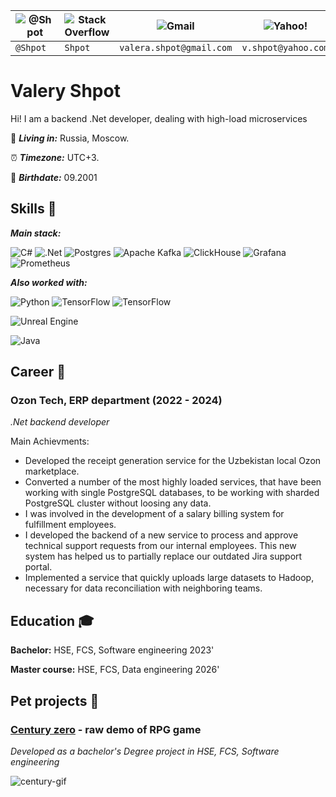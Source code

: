 | ![@Shpot](https://img.shields.io/badge/Telegram-2CA5E0?style=for-the-badge&logo=telegram&logoColor=white) | ![Stack Overflow](https://img.shields.io/badge/-Stackoverflow-FE7A16?style=for-the-badge&logo=stack-overflow&logoColor=white) | ![Gmail](https://img.shields.io/badge/Gmail-D14836?style=for-the-badge&logo=gmail&logoColor=white) | 	![Yahoo!](https://img.shields.io/badge/Yahoo!-6001D2?style=for-the-badge&logo=Yahoo!&logoColor=white) |
| --- | --- | --- | --- |
| ` @Shpot ` | ` Shpot ` | ` valera.shpot@gmail.com ` | ` v.shpot@yahoo.com ` |


# Valery Shpot
Hi! I am a backend .Net developer, dealing with high-load microservices

:pushpin: ***Living in:***  Russia, Moscow. 

:alarm_clock: ***Timezone:*** UTC+3.

:calendar: ***Birthdate:*** 09.2001

## Skills :green_book:

***Main stack:*** 

![C#](https://img.shields.io/badge/c%23-%23239120.svg?style=for-the-badge&logo=csharp&logoColor=white) ![.Net](https://img.shields.io/badge/.NET-5C2D91?style=for-the-badge&logo=.net&logoColor=white) ![Postgres](https://img.shields.io/badge/postgres-%23316192.svg?style=for-the-badge&logo=postgresql&logoColor=white) ![Apache Kafka](https://img.shields.io/badge/Apache%20Kafka-000?style=for-the-badge&logo=apachekafka) 	![ClickHouse](https://img.shields.io/badge/ClickHouse-FFCC01?style=for-the-badge&logo=clickhouse&logoColor=white) ![Grafana](https://img.shields.io/badge/grafana-%23F46800.svg?style=for-the-badge&logo=grafana&logoColor=white) ![Prometheus](https://img.shields.io/badge/Prometheus-E6522C?style=for-the-badge&logo=Prometheus&logoColor=white)

***Also worked with:*** 

![Python](https://img.shields.io/badge/python-3670A0?style=for-the-badge&logo=python&logoColor=ffdd54) ![TensorFlow](https://img.shields.io/badge/TensorFlow-%23FF6F00.svg?style=for-the-badge&logo=TensorFlow&logoColor=white) ![TensorFlow](https://img.shields.io/badge/TensorFlow-%23FF6F00.svg?style=for-the-badge&logo=TensorFlow&logoColor=white)

![Unreal Engine](https://img.shields.io/badge/unrealengine-%23313131.svg?style=for-the-badge&logo=unrealengine&logoColor=white)

![Java](https://img.shields.io/badge/java-%23ED8B00.svg?style=for-the-badge&logo=openjdk&logoColor=white)

## Career  :tophat:

### Ozon Tech, ERP department (2022 - 2024)
*.Net backend developer*

Main Achievments: 
- Developed the receipt generation service for the Uzbekistan local
Ozon marketplace.
- Converted a number of the most highly loaded services, that have been working with single PostgreSQL databases, to be working with sharded PostgreSQL cluster without loosing any data.
- I was involved in the development of a salary billing system for fulfillment employees.
- I developed the backend of a new service to process and approve technical support requests from our internal employees. This new system has helped us to partially replace our outdated Jira support portal.
- Implemented a service that quickly uploads large datasets to Hadoop, necessary for data reconciliation with neighboring teams.

## Education :mortar_board:
 __Bachelor:__ HSE, FCS, Software engineering 2023'

 __Master course:__ HSE, FCS, Data engineering 2026'

 ## Pet projects  :basketball:
 
 ### [Century zero](https://github.com/Shpotson/CenturyZero) - raw demo of RPG game
 *Developed as a bachelor's Degree project in HSE, FCS, Software engineering*
 
 ![century-gif](https://github.com/Shpotson/shpotson/blob/main/century_zero.gif)
 
